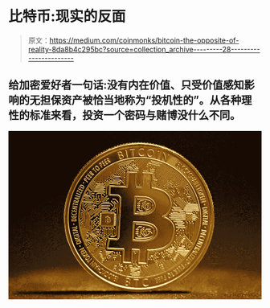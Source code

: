 # 比特币:现实的反面

> 原文：<https://medium.com/coinmonks/bitcoin-the-opposite-of-reality-8da8b4c295bc?source=collection_archive---------28----------------------->

## 给加密爱好者一句话:没有内在价值、只受价值感知影响的无担保资产被恰当地称为“投机性的”。从各种理性的标准来看，投资一个密码与赌博没什么不同。

![](img/6e8ffffafefdd609ae44496be1b51a73.png)